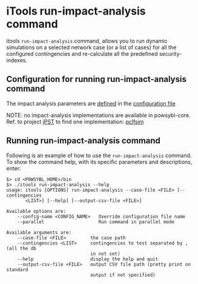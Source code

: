 # iTools run-impact-analysis command

itools `run-impact-analysis` command, allows you to run dynamic simulations on a selected network case (or a list of cases) 
for all the configured contingencies and re-calculate all the predefined security-indexes. 

## Configuration for running run-impact-analysis command
The impact analysis parameters are [defined](../configuration/modules/simulation-parameters.md) in the [configuration file](../configuration/configuration.md)

NOTE: no impact-analysis implementations are available in powsybl-core. Ref. to project [iPST](https://github.com/itesla/ipst) to find one implementation: [pclfsim](https://github.com/itesla/ipst/tree/master/pclfsim-integration)

## Running run-impact-analysis command 
Following is an example of how to use the `run-impact-analysis` command.  
To show the command help, with its specific parameters and descriptions, enter: 

```
$> cd <POWSYBL_HOME>/bin
$> ./itools run-impact-analysis --help
usage: itools [OPTIONS] run-impact-analysis --case-file <FILE> [--contingencies
       <LIST>] [--help] [--output-csv-file <FILE>]

Available options are:
    --config-name <CONFIG_NAME>   Override configuration file name
    --parallel                    Run command in parallel mode

Available arguments are:
    --case-file <FILE>         the case path
    --contingencies <LIST>     contingencies to test separated by , (all the db
                               in not set)
    --help                     display the help and quit
    --output-csv-file <FILE>   output CSV file path (pretty print on standard
                               output if not specified)
```

